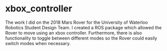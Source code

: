 # xbox_controller

The work I did on the 2018 Mars Rover for the University of Waterloo Robotics Student Design Team. I created a ROS package which allowed the Rover to move using an xbox controller. Furthermore, there is also functionality to toggle between different modes so the Rover could easily switch modes when necessary. 
